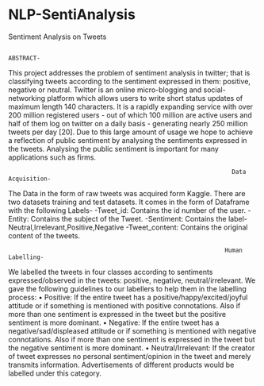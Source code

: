# NLP-SentiAnalysis
Sentiment Analysis on Tweets

                                                                      ABSTRACT-

This project addresses the problem of sentiment analysis in twitter; that is classifying tweets according to the sentiment expressed in them: positive, negative or neutral. Twitter is an online micro-blogging and social-networking platform which allows users to write short status updates of maximum length 140 characters. It is a rapidly expanding service with over 200 million registered users - out of which 100 million are active users and half of them log on twitter on a daily basis - generating nearly 250 million tweets per day [20]. Due to this large amount of usage we hope to achieve a reflection of public sentiment by analysing the sentiments expressed in the tweets. Analysing the public sentiment is important for many applications such as firms.

                                                                   
                                                                   Data Acquisition-
                                                                   
 The Data in the form of raw tweets was acquired form Kaggle. There are two datasets training and test datasets. It comes in the form of Dataframe with the following Labels-
     -Tweet_id:
         Contains the id number of the user.
     -Entity:
         Contains the subject of the Tweet.
     -Sentiment:
         Contains the label- Neutral,Irrelevant,Positive,Negative
     -Tweet_content:
         Contains the original content of the tweets.
         
         
                                                                 Human Labelling-
                                                                 
We labelled the tweets in four classes according to sentiments expressed/observed in the tweets: positive, negative, neutral/irrelevant. We gave the following guidelines to our labellers to help them in the labelling process:
       • Positive: If the entire tweet has a positive/happy/excited/joyful attitude or if something is mentioned with positive connotations. Also if more than one
                   sentiment is expressed in the tweet but the positive sentiment is more dominant.
       • Negative: If the entire tweet has a negative/sad/displeased attitude or if something is mentioned with negative connotations. Also if more than one sentiment
                   is expressed in the tweet but the negative sentiment is more dominant.
       • Neutral/Irrelevant: If the creator of tweet expresses no personal sentiment/opinion in the tweet and merely transmits information. Advertisements of different
                   products would be labelled under this category.
